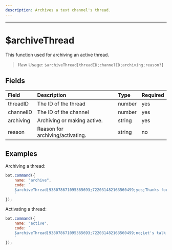 ```yaml
---
description: Archives a text channel's thread.
---
```

<hr>

# $archiveThread

This function used for archiving an active thread.

> Raw Usage: `$archiveThread[threadID;channelID;archiving;reason?]`
## Fields
| Field | Description | Type | Required |
| :--- | :--- | :--- | :--- |
| threadID | The ID of the thread  | number | yes |
| channelID | The ID of the channel | number | yes |
| archiving | Archiving or making active. | string | yes |
| reason | Reason for archiving/activating. | string | no |
## Examples
Archiving a thread:
```javascript
bot.command({
    name: "archive",
    code: `
    $archiveThread[938078671095365693;722031482163560499;yes;Thanks for talk!]
    `
});
```
Activating a thread:
```javascript
bot.command({
    name: "active",
    code: `
    $archiveThread[938078671095365693;722031482163560499;no;Let's talk again!]
    `
});
```
